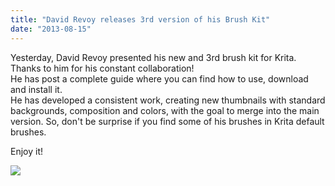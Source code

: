 ```yaml
---
title: "David Revoy releases 3rd version of his Brush Kit"
date: "2013-08-15"
---
```


Yesterday, David Revoy presented his new and 3rd brush kit for Krita. Thanks to him for his constant collaboration!  
He has post a complete guide where you can find how to use, download and install it.  
He has developed a consistent work, creating new thumbnails with standard backgrounds, composition and colors, with the goal to merge into the main version. So, don't be surprise if you find some of his brushes in Krita default brushes.

Enjoy it!

![](/images/posts/2013/Krita-brush-preset-v3_by-david-revoy_01.jpg)
